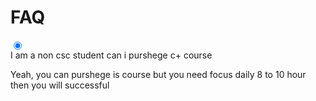<h1>FAQ</h1>

<div class="collapse bg-base-200">
  <input type="radio" name="my-accordion-1" checked="checked" /> 
  <div class="collapse-title text-xl font-medium">
   I am a non csc student can i purshege c+ course
  </div>
  <div class="collapse-content"> 
    <p>Yeah, you can purshege is course but you need focus daily 8 to 10 hour then you will successful</p>
  </div>
</div>
